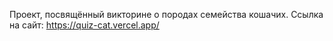 Проект, посвящённый викторине о породах семейства кошачих. Ссылка на сайт:  https://quiz-cat.vercel.app/

